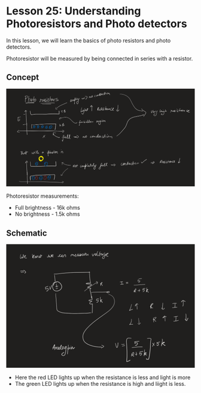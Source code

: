 # Lesson 25: Understanding Photoresistors and Photo detectors
In this lesson, we will learn the basics of photo resistors and photo detectors.

Photoresistor will be measured by being connected in series with a resistor.

## Concept
![Setup](images/img1.png)

Photoresistor measurements:
- Full brightness - 16k ohms
- No brightness - 1.5k ohms 

## Schematic
![Setup](images/img2.png)

- Here the red LED lights up when the resistance is less and light is more
- The green LED lights up when the resistance is high and liight is less.